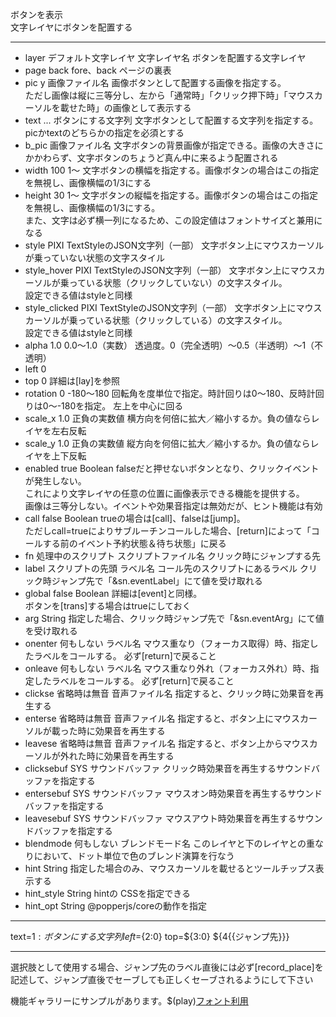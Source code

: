 ボタンを表示  
文字レイヤにボタンを配置する  

***
- layer		デフォルト文字レイヤ	文字レイヤ名	ボタンを配置する文字レイヤ
- page		back	fore、back	ページの裏表
- pic	y		画像ファイル名	画像ボタンとして配置する画像を指定する。<br/>ただし画像は縦に三等分し、左から「通常時」「クリック押下時」「マウスカーソルを載せた時」の画像として表示する
- text	...		ボタンにする文字列	文字ボタンとして配置する文字列を指定する。<br/>picかtextのどちらかの指定を必須とする
- b_pic			画像ファイル名	文字ボタンの背景画像が指定できる。画像の大きさにかかわらず、文字ボタンのちょうど真ん中に来るよう配置される
- width		100	1〜	文字ボタンの横幅を指定する。画像ボタンの場合はこの指定を無視し、画像横幅の1/3にする
- height		30	1〜	文字ボタンの縦幅を指定する。画像ボタンの場合はこの指定を無視し、画像横幅の1/3にする。<br/>また、文字は必ず横一列になるため、この設定値はフォントサイズと兼用になる
- style			PIXI TextStyleのJSON文字列（一部）	文字ボタン上にマウスカーソルが乗っていない状態の文字スタイル
- style_hover			PIXI TextStyleのJSON文字列（一部）	文字ボタン上にマウスカーソルが乗っている状態（クリックしていない）の文字スタイル。<br/>設定できる値はstyleと同様
- style_clicked			PIXI TextStyleのJSON文字列（一部）	文字ボタン上にマウスカーソルが乗っている状態（クリックしている）の文字スタイル。<br/>設定できる値はstyleと同様
- alpha		1.0	0.0〜1.0（実数）	透過度。0（完全透明）〜0.5（半透明）〜1（不透明）
- left		0		
- top		0		詳細は[lay]を参照
- rotation		0	-180〜180	回転角を度単位で指定。時計回りは0～180、反時計回りは0～-180を指定。 左上を中心に回る
- scale_x		1.0	正負の実数値	横方向を何倍に拡大／縮小するか。負の値ならレイヤを左右反転
- scale_y		1.0	正負の実数値	縦方向を何倍に拡大／縮小するか。負の値ならレイヤを上下反転
- enabled		true	Boolean	falseだと押せないボタンとなり、クリックイベントが発生しない。<br/>これにより文字レイヤの任意の位置に画像表示できる機能を提供する。<br/>画像は三等分しない。イベントや効果音指定は無効だが、ヒント機能は有効
- call		false	Boolean	trueの場合は[call]、falseは[jump]。<br/>ただしcall=trueによりサブルーチンコールした場合、[return]によって「コールする前のイベント予約状態＆待ち状態」に戻る
- fn		処理中のスクリプト	スクリプトファイル名	クリック時にジャンプする先
- label		スクリプトの先頭	ラベル名	コール先のスクリプトにあるラベル	クリック時ジャンプ先で「&sn.eventLabel」にて値を受け取れる
- global		false	Boolean	詳細は[event]と同様。<br/>ボタンを[trans]する場合はtrueにしておく
- arg			String	指定した場合、クリック時ジャンプ先で「&sn.eventArg」にて値を受け取れる
- onenter		何もしない	ラベル名	マウス重なり（フォーカス取得）時、指定したラベルをコールする。 必ず[return]で戻ること
- onleave		何もしない	ラベル名	マウス重なり外れ（フォーカス外れ）時、指定したラベルをコールする。 必ず[return]で戻ること
- clickse		省略時は無音	音声ファイル名	指定すると、クリック時に効果音を再生する
- enterse		省略時は無音	音声ファイル名	指定すると、ボタン上にマウスカーソルが載った時に効果音を再生する
- leavese		省略時は無音	音声ファイル名	指定すると、ボタン上からマウスカーソルが外れた時に効果音を再生する
- clicksebuf		SYS	サウンドバッファ	クリック時効果音を再生するサウンドバッファを指定する
- entersebuf		SYS	サウンドバッファ	マウスオン時効果音を再生するサウンドバッファを指定する
- leavesebuf		SYS	サウンドバッファ	マウスアウト時効果音を再生するサウンドバッファを指定する
- blendmode		何もしない	ブレンドモード名	このレイヤと下のレイヤとの重なりにおいて、ドット単位で色のブレンド演算を行なう
- hint			String	指定した場合のみ、マウスカーソルを載せるとツールチップス表示する
- hint_style			String	hintの CSSを指定できる
- hint_opt			String	@popperjs/coreの動作を指定

***
text=${1:ボタンにする文字列} left=${2:0} top=${3:0} ${4{{ジャンプ先}}}

***
選択肢として使用する場合、ジャンプ先のラベル直後には必ず[record_place]を記述して、ジャンプ直後でセーブしても正しくセーブされるようにして下さい

機能ギャラリーにサンプルがあります。$(play)[フォント利用](https://famibee.github.io/SKYNovel_gallery/?cur=ch_button)
